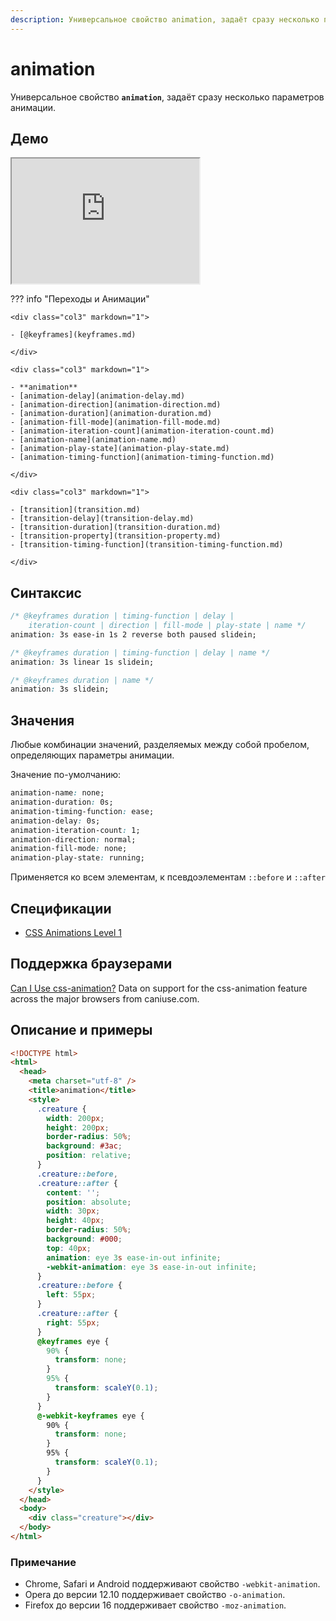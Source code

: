 ```yaml
---
description: Универсальное свойство animation, задаёт сразу несколько параметров анимации
---
```


# animation

Универсальное свойство **`animation`**, задаёт сразу несколько параметров анимации.

## Демо

<iframe class="interactive is-default-height" height="200" src="https://interactive-examples.mdn.mozilla.net/pages/css/animation.html" title="MDN Web Docs Interactive Example" loading="lazy" data-readystate="complete"></iframe>

??? info "Переходы и Анимации"

    <div class="col3" markdown="1">

    - [@keyframes](keyframes.md)

    </div>

    <div class="col3" markdown="1">

    - **animation**
    - [animation-delay](animation-delay.md)
    - [animation-direction](animation-direction.md)
    - [animation-duration](animation-duration.md)
    - [animation-fill-mode](animation-fill-mode.md)
    - [animation-iteration-count](animation-iteration-count.md)
    - [animation-name](animation-name.md)
    - [animation-play-state](animation-play-state.md)
    - [animation-timing-function](animation-timing-function.md)

    </div>

    <div class="col3" markdown="1">

    - [transition](transition.md)
    - [transition-delay](transition-delay.md)
    - [transition-duration](transition-duration.md)
    - [transition-property](transition-property.md)
    - [transition-timing-function](transition-timing-function.md)

    </div>

## Синтаксис

```css
/* @keyframes duration | timing-function | delay |
	iteration-count | direction | fill-mode | play-state | name */
animation: 3s ease-in 1s 2 reverse both paused slidein;

/* @keyframes duration | timing-function | delay | name */
animation: 3s linear 1s slidein;

/* @keyframes duration | name */
animation: 3s slidein;
```

## Значения

Любые комбинации значений, разделяемых между собой пробелом, определяющих параметры анимации.

Значение по-умолчанию:

```css
animation-name: none;
animation-duration: 0s;
animation-timing-function: ease;
animation-delay: 0s;
animation-iteration-count: 1;
animation-direction: normal;
animation-fill-mode: none;
animation-play-state: running;
```

Применяется ко всем элементам, к псевдоэлементам `::before` и `::after`

## Спецификации

- [CSS Animations Level 1](https://w3c.github.io/csswg-drafts/css-animations/#animation)

## Поддержка браузерами

<p class="ciu_embed" data-feature="css-animation" data-periods="future_1,current,past_1,past_2">
  <a href="http://caniuse.com/#feat=css-animation">Can I Use css-animation?</a> Data on support for the css-animation feature across the major browsers from caniuse.com.
</p>

## Описание и примеры

```html
<!DOCTYPE html>
<html>
  <head>
    <meta charset="utf-8" />
    <title>animation</title>
    <style>
      .creature {
        width: 200px;
        height: 200px;
        border-radius: 50%;
        background: #3ac;
        position: relative;
      }
      .creature::before,
      .creature::after {
        content: '';
        position: absolute;
        width: 30px;
        height: 40px;
        border-radius: 50%;
        background: #000;
        top: 40px;
        animation: eye 3s ease-in-out infinite;
        -webkit-animation: eye 3s ease-in-out infinite;
      }
      .creature::before {
        left: 55px;
      }
      .creature::after {
        right: 55px;
      }
      @keyframes eye {
        90% {
          transform: none;
        }
        95% {
          transform: scaleY(0.1);
        }
      }
      @-webkit-keyframes eye {
        90% {
          transform: none;
        }
        95% {
          transform: scaleY(0.1);
        }
      }
    </style>
  </head>
  <body>
    <div class="creature"></div>
  </body>
</html>
```

### Примечание

- Chrome, Safari и Android поддерживают свойство `-webkit-animation`.
- Opera до версии 12.10 поддерживает свойство `-o-animation`.
- Firefox до версии 16 поддерживает свойство `-moz-animation`.
